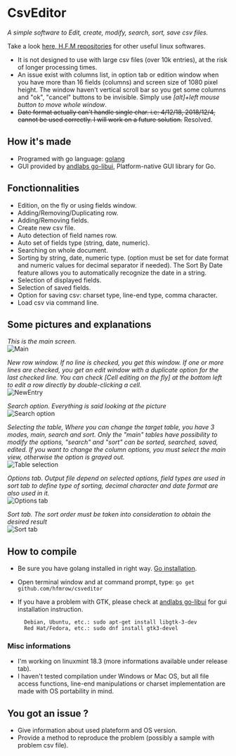 # CsvEditor
*A simple software to Edit, create, modify, search, sort, save csv files.*

Take a look [here, H.F.M repositories](https://github.com/hfmrow/) for other useful linux softwares.

- It is not designed to use with large csv files (over 10k entries), at the risk of longer processing times.
- An issue exist with columns list, in option tab or edition window when you have more than 16 fields (columns) and screen size of 1080 pixel height. The window haven't vertical scroll bar so you get some columns and "ok", "cancel" buttons to be invisible. Simply use *[alt]+left mouse button to move whole window*.
- ~~Date format actually can't handle single char. i.e: 4/12/18,  2018/12/4, cannot be used correctly. I will work on a future solution.~~ Resolved.

## How it's made
- Programed with go language: [golang](https://golang.org/doc/) 
- GUI provided by [andlabs go-libui](https://github.com/andlabs/ui), Platform-native GUI library for Go. 

## Fonctionnalities
- Edition, on the fly or using fields window.
- Adding/Removing/Duplicating row.
- Adding/Removing fields.
- Create new csv file.
- Auto detection of field names row.
- Auto set of fields type (string, date, numeric).
- Searching on whole document.
- Sorting by string, date, numeric type. (option must be set for date format and numeric values for decimal separator if needed). The Sort By Date feature allows you to automatically recognize the date in a string.
- Selection of displayed fields.
- Selection of saved fields.
- Option for saving csv: charset type, line-end type, comma character.
- Load csv via command line.

## Some pictures and explanations  

*This is the main screen.*  
![Main](/images/main.png  "Main")  

*New row window. If no line is checked, you get this window. If one or more lines are checked, you get an edit window with a duplicate option for the last checked line. You can check [Cell editing on the fly] at the bottom left to edit a row directly by double-clicking a cell.*  
![NewEntry](/images/newentry.png  "NewEntry")  

*Search option. Everything is said looking at the picture*  
![Search option](/images/search.png  "Search option")  

*Selecting the table, Where you can change the target table, you have 3 modes, main, search and sort. Only the "main" tables have possibility to modify the options, "search" and "sort" can be sorted, searched, saved, edited. If you want to change the column options, you must select the main view, otherwise the option is grayed out.*  
![Table selection](/images/tabsel.png  "Table selection")  

*Options tab. Output file depend on selected options, field types are used in sort tab to define type of sorting, decimal character and date format are also used in it.*  
![Options tab](/images/options.png  "Options tab")  

*Sort tab. The sort order must be taken into consideration to obtain the desired result*  
![Sort tab](/images/sort.png  "Sort tab")  

## How to compile
- Be sure you have golang installed in right way. [Go installation](https://golang.org/doc/install).
- Open terminal window and at command prompt, type: `go get github.com/hfmrow/csveditor`
- If you have a problem with GTK, please check at [andlabs go-libui](https://github.com/andlabs/ui) for gui installation instruction.
	
        Debian, Ubuntu, etc.: sudo apt-get install libgtk-3-dev
        Red Hat/Fedora, etc.: sudo dnf install gtk3-devel


### Misc informations
- I'm working on linuxmint 18.3 (more informations available under release tab).
- I haven't tested compilation under Windows or Mac OS, but all file access functions, line-end manipulations or charset implementation are made with OS portability in mind.  

## You got an issue ?
- Give information about used plateform and OS version.
- Provide a method to reproduce the problem (possibly a sample with problem csv file).
